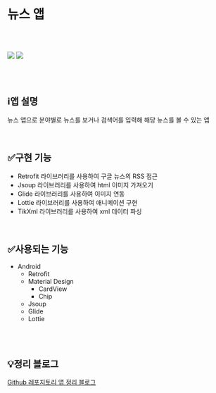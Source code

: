 # 뉴스 앱

<br>
<br>

<img src="https://user-images.githubusercontent.com/91411447/225192387-bdecd323-2d4c-448e-bf0b-dddbd362bd80.jpg" /> <img src="https://user-images.githubusercontent.com/91411447/225192395-8c2ac629-a4c0-431c-a8de-53034657c34e.jpg" />

<br>
<br>

## ℹ️앱 설명

뉴스 앱으로 분야별로 뉴스를 보거나 검색어를 입력해 해당 뉴스를 볼 수 있는 앱

<br>

## ✅구현 기능

* Retrofit 라이브러리를 사용하여 구글 뉴스의 RSS 접근
* Jsoup 라이브러리를 사용하여 html 이미지 가져오기
* Glide 라이브러리를 사용하여 이미지 연동
* Lottie 라이브러리를 사용하여 애니메이션 구현
* TikXml 라이브러리를 사용하여 xml 데이터 파싱

<br>

## ✅사용되는 기능

* Android
    * Retrofit
    * Material Design
        * CardView
        * Chip
    * Jsoup
    * Glide
    * Lottie
  
<br>
<br>

## 💡정리 블로그
[Github 레포지토리 앱 정리 블로그](https://becomeproo.github.io/android/Android-Part2-%EB%89%B4%EC%8A%A4-%EC%95%B1/)

